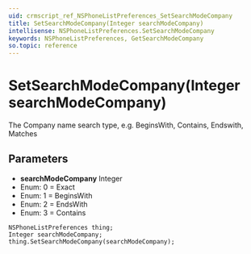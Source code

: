 ```yaml
---
uid: crmscript_ref_NSPhoneListPreferences_SetSearchModeCompany
title: SetSearchModeCompany(Integer searchModeCompany)
intellisense: NSPhoneListPreferences.SetSearchModeCompany
keywords: NSPhoneListPreferences, GetSearchModeCompany
so.topic: reference
---
```


# SetSearchModeCompany(Integer searchModeCompany)

The Company name search type, e.g. BeginsWith, Contains, Endswith, Matches

## Parameters

* **searchModeCompany** Integer
* Enum: 0 = Exact
* Enum: 1 = BeginsWith
* Enum: 2 = EndsWith
* Enum: 3 = Contains

```crmscript
NSPhoneListPreferences thing;
Integer searchModeCompany;
thing.SetSearchModeCompany(searchModeCompany);
```

